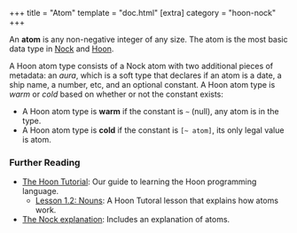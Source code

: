 +++
title = "Atom"
template = "doc.html"
[extra]
category = "hoon-nock"
+++

An **atom** is any non-negative integer of any size. The atom is the most basic data type in [Nock](../nock) and [Hoon](../hoon).

A Hoon atom type consists of a Nock atom with two additional pieces of metadata:
an _aura_, which is a soft type that declares if an atom is a date, a ship name, a
number, etc, and an optional constant. A Hoon atom type is _warm_ or _cold_ based on whether or not the constant exists:
* A Hoon atom type is **warm** if the constant is `~` (null), any atom is in the type.
* A Hoon atom type is **cold** if the constant is `[~ atom]`, its only legal value is atom.

### Further Reading

- [The Hoon Tutorial](@/docs/hoon/hoon-school/_index.md): Our guide to learning the Hoon programming language.
  - [Lesson 1.2: Nouns](@/docs//hoon/hoon-school/nouns.md): A Hoon Tutoral lesson that explains how atoms work.
- [The Nock explanation](@/docs/nock/explanation.md): Includes an explanation of atoms.
